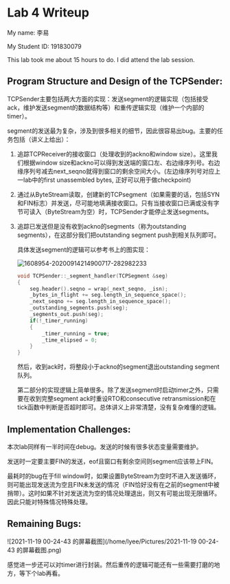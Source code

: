 Lab 4 Writeup
=============

My name: 李易

My Student ID: 191830079

This lab took me about 15 hours to do. I did attend the lab session.

## Program Structure and Design of the TCPSender:

TCPSender主要包括两大方面的实现：发送segment的逻辑实现（包括接受ack，维护发送segment的数据结构等）和重传逻辑实现（维护一个内部的timer）。

segment的发送最为复杂，涉及到很多相关的细节，因此很容易出bug。主要的任务包括（讲义上给出）：

1. 追踪TCPReceiver的接收窗口（处理收到的ackno和window size）。这里我们根据window size和ackno可以得到发送端的窗口左、右边缘序列号。右边缘序列号减去next_seqno就得到窗口的剩余空间大小。(左边缘序列号对应上一lab中的first unassembled bytes, 正好可以用于做checkpoint)

2. 通过从ByteStream读取，创建新的TCPsegment（如果需要的话，包括SYN和FIN标志）并发送，尽可能地填满接收窗口。只有当接收窗口已满或没有字节可读入（ByteStream为空）时，TCPSender才能停止发送segments。

3. 追踪已发送但是没有收到ackno的segments（称为outstanding segments），在这部分我们把outstanding segment push到相关队列即可。

   

   具体发送segment的逻辑可以参考书上的图实现：

   ![1608954-20200914214900717-282982233](/home/lyee/Downloads/1608954-20200914214900717-282982233.png)

   ```cpp
   void TCPSender::_segment_handler(TCPSegment &seg)
   {
       seg.header().seqno = wrap(_next_seqno, _isn);
       _bytes_in_flight += seg.length_in_sequence_space();
       _next_seqno += seg.length_in_sequence_space();
       _outstanding_segments.push(seg);
       _segments_out.push(seg);
       if(!_timer_running)
       {
           _timer_running = true;
           _time_elipsed = 0;
       }
   }
   ```

   然后，收到ack时，将整段小于ackno的segment退出outstanding segment队列。

   第二部分的实现逻辑上简单很多。除了发送segment时启动timer之外，只需要在收到完整segment ack时重设RTO和consecutive retransmission和在tick函数中判断是否超时即可。总体讲义上非常清楚，没有复杂难懂的逻辑。

## Implementation Challenges:

本次lab同样有一半时间在debug。发送的时候有很多状态变量需要维护。

发送时一定要主要FIN的发送，eof且窗口有剩余空间则segment应该带上FIN。

最耗时的bug在于fill window时，如果设置ByteStream为空时不进入发送循环，则可能出现发送流为空且FIN未发送的情况（FIN恰好没有在之前的segment中被捎带）。这时如果不针对发送流为空的情况处理退出，则又有可能出现无限循环。因此只能对特殊情况特殊处理。

## Remaining Bugs:

![2021-11-19 00-24-43 的屏幕截图](/home/lyee/Pictures/2021-11-19 00-24-43 的屏幕截图.png)

感觉进一步还可以对timer进行封装。然后重传的逻辑可能还有一些需要打磨的地方，等下个lab再看。
